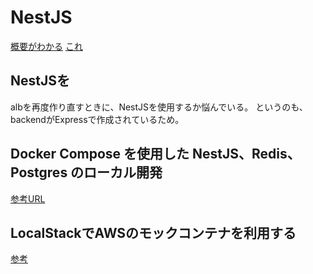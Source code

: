 # NestJS

[概要がわかる](https://zenn.dev/higuchimakoto/articles/21c8420c4a612a)
[これ](https://qiita.com/elipmoc101/items/9b1e6b3efa62f3c2a166)

## NestJSを

albを再度作り直すときに、NestJSを使用するか悩んでいる。
というのも、backendがExpressで作成されているため。

## Docker Compose を使用した NestJS、Redis、Postgres のローカル開発

[参考URL](https://www.tomray.dev/nestjs-docker-compose-postgres#apple-m1-chip-configs)

## LocalStackでAWSのモックコンテナを利用する

[参考](https://www.blog.danishi.net/2020/12/28/post-4368/)
